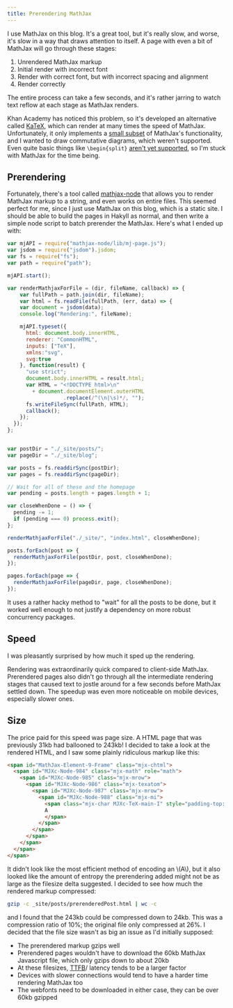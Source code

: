 ```yaml
---
title: Prerendering MathJax
---
```


I use MathJax on this blog. It's a great tool, but it's really slow, and worse, it's slow in a way that draws attention to itself. A page with even a bit of MathJax will go through these stages:

1. Unrendered MathJax markup
2. Initial render with incorrect font
3. Render with correct font, but with incorrect spacing and alignment
3. Render correctly

The entire process can take a few seconds, and it's rather jarring to watch text reflow at each stage as MathJax renders.

Khan Academy has noticed this problem, so it's developed an alternative called [KaTeX](https://github.com/Khan/KaTeX), which can render at many times the speed of MathJax. Unfortunately, it only implements a [small subset](https://github.com/Khan/KaTeX/wiki/Function-Support-in-KaTeX) of MathJax's functionality, and I wanted to draw commutative diagrams, which weren't supported. Even quite basic things like `\begin{split}` [aren't yet supported](https://github.com/Khan/KaTeX/issues/208), so I'm stuck with MathJax for the time being.

<!--more-->

## Prerendering
Fortunately, there's a tool called [mathjax-node](https://github.com/mathjax/MathJax-node) that allows you to render MathJax markup to a string, and even works on entire files. This seemed perfect for me, since I just use MathJax on this blog, which is a static site. I should be able to build the pages in Hakyll as normal, and then write a simple node script to batch prerender the MathJax. Here's what I ended up with:

```javascript
var mjAPI = require("mathjax-node/lib/mj-page.js");
var jsdom = require("jsdom").jsdom;
var fs = require("fs");
var path = require("path");

mjAPI.start();

var renderMathjaxForFile = (dir, fileName, callback) => {
    var fullPath = path.join(dir, fileName);
    var html = fs.readFile(fullPath, (err, data) => {
    var document = jsdom(data);
    console.log("Rendering:", fileName);

    mjAPI.typeset({
      html: document.body.innerHTML,
      renderer: "CommonHTML",
      inputs: ["TeX"],
      xmlns:"svg",
      svg:true
    }, function(result) {
      "use strict";
      document.body.innerHTML = result.html;
      var HTML = "<!DOCTYPE html>\n" 
        + document.documentElement.outerHTML
                  .replace(/^(\n|\s)*/, "");
      fs.writeFileSync(fullPath, HTML);
      callback();
    });
  });
};


var postDir = "./_site/posts/";
var pageDir = "./_site/blog";

var posts = fs.readdirSync(postDir);
var pages = fs.readdirSync(pageDir);

// Wait for all of these and the homepage
var pending = posts.length + pages.length + 1;

var closeWhenDone = () => {
  pending -= 1;
  if (pending === 0) process.exit();
};

renderMathjaxForFile("./_site/", "index.html", closeWhenDone);

posts.forEach(post => {
  renderMathjaxForFile(postDir, post, closeWhenDone);
});

pages.forEach(page => {
  renderMathjaxForFile(pageDir, page, closeWhenDone);
});
```

It uses a rather hacky method to "wait" for all the posts to be done, but it worked well enough to not justify a dependency on more robust concurrency packages. 

## Speed
I was pleasantly surprised by how much it sped up the rendering.

Rendering was extraordinarily quick compared to client-side MathJax. Prerendered pages also didn't go through all the intermediate rendering stages that caused text to jostle around for a few seconds before MathJax settled down. The speedup was even more noticeable on mobile devices, especially slower ones.

## Size
The price paid for this speed was page size. A HTML page that was previously 31kb had ballooned to 243kb! I decided to take a look at the rendered HTML, and I saw some plainly ridiculous markup like this:

```HTML
<span id="MathJax-Element-9-Frame" class="mjx-chtml">
  <span id="MJXc-Node-984" class="mjx-math" role="math">
    <span id="MJXc-Node-985" class="mjx-mrow">
      <span id="MJXc-Node-986" class="mjx-texatom">
        <span id="MJXc-Node-987" class="mjx-mrow">
          <span id="MJXc-Node-988" class="mjx-mi">
            <span class="mjx-char MJXc-TeX-main-I" style="padding-top: 0.519em; padding-bottom: 0.298em;">
            A
            </span>
          </span>
        </span>
      </span>
    </span>
  </span>
</span>
```

It didn't look like the most efficient method of encoding an \\(A\\), but it also looked like the amount of entropy the prerendering added might not be as large as the filesize delta suggested. I decided to see how much the rendered markup compressed:

```bash
gzip -c _site/posts/prerenderedPost.html | wc -c
```

and I found that the 243kb could be compressed down to 24kb. This was a compression ratio of 10%; the original file only compressed at 26%. I decided that the file size wasn't as big an issue as I'd initially supposed:


- The prerendered markup gzips well
- Prerendered pages wouldn't have to download the 60kb MathJax Javascript file, which only gzips down to about 20kb
- At these filesizes, [TTFB](https://en.wikipedia.org/wiki/Time_To_First_Byte)/ latency tends to be a larger factor
- Devices with slower connections would tend to have a harder time rendering MathJax too
- The webfonts need to be downloaded in either case, they can be over 60kb gzipped
